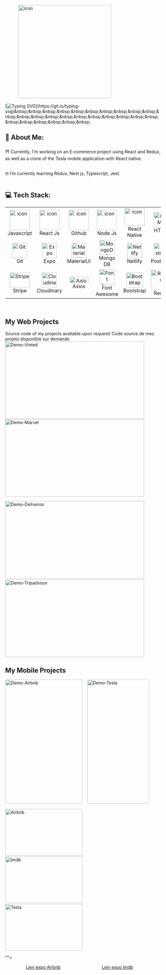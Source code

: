&nbsp;&nbsp;&nbsp;&nbsp;&nbsp;&nbsp;&nbsp;&nbsp;&nbsp;&nbsp;
<img src="https://user-images.githubusercontent.com/112545168/234232015-89e0bef4-aad6-4f21-a284-b55798591e6b.png" alt="icon" width="300" height="300"/>

[![Typing SVG](https://readme-typing-svg.demolab.com?font=Fira+Code&pause=1000&color=9531F7&width=435&lines=Hi+%F0%9F%91%8B!++I'm+Priscil+H+!)](https://git.io/typing-svg)&nbsp;&nbsp;&nbsp;&nbsp;&nbsp;&nbsp;&nbsp;&nbsp;&nbsp;&nbsp;&nbsp;&nbsp;&nbsp;&nbsp;&nbsp;&nbsp;&nbsp;&nbsp;&nbsp;&nbsp;&nbsp;&nbsp;&nbsp;&nbsp;&nbsp;&nbsp;&nbsp;&nbsp;

<!--
**PriscilH/PriscilH** is a ✨ _special_ ✨ repository because its `README.md` (this file) appears on your GitHub profile.
Here are some ideas to get you started:
- 🔭 I’m currently working on ...
- 🌱 I’m currently learning ...
- 👯 I’m looking to collaborate on ...
- 🤔 I’m looking for help with ...
- 💬 Ask me about ...
- 📫 How to reach me: ...
- 😄 Pronouns: ...
- ⚡ Fun fact: ...
-->
## 💫 About Me:
⛩️ Currently, I'm working on an E-commerce project using React and Redux,  
   as well as a clone of the Tesla mobile application with React native.
&nbsp;&nbsp;&nbsp;&nbsp;&nbsp;&nbsp;&nbsp;&nbsp;&nbsp;&nbsp;&nbsp;&nbsp;&nbsp;&nbsp;&nbsp;&nbsp;&nbsp;&nbsp;
   
🤓 I’m currently learning Redux, Next js, Typescript, Jest. 
&nbsp;&nbsp;&nbsp;&nbsp;&nbsp;&nbsp;&nbsp;&nbsp;&nbsp;&nbsp;&nbsp;&nbsp;&nbsp;&nbsp;&nbsp;&nbsp;&nbsp;&nbsp;
&nbsp;&nbsp;&nbsp;&nbsp;&nbsp;&nbsp;&nbsp;&nbsp;&nbsp;&nbsp;&nbsp;&nbsp;&nbsp;&nbsp;&nbsp;&nbsp;&nbsp;&nbsp;
## 💻 Tech Stack:

<table>
  <tr>
    <td align="center" width="96">
        <img src="https://techstack-generator.vercel.app/js-icon.svg" alt="icon" width="65" height="65" />
      <br>Javascript
    </td>
    <td align="center" width="96">
      <a href="#macropower-tech">
        <img src="https://techstack-generator.vercel.app/react-icon.svg" alt="icon" width="65" height="65" />
      </a>
      <br>React Js
    </td>
    <td align="center" width="96">
        <img src="https://techstack-generator.vercel.app/github-icon.svg" alt="icon" width="65" height="65" />
      <br>Github
    </td>
    <td align="center" width="96">
        <img src="https://user-images.githubusercontent.com/112545168/234080733-01cb23de-d34a-4078-9121-c89adc7ac33e.png" alt="icon" width="65" height="65" />
      <br>Node Js
    </td>
    <td align="center" width="96">
        <img src="https://user-images.githubusercontent.com/112545168/234083019-4c3e9409-87fc-4f99-be31-b42849dadcc7.png" alt="icon" width="65" height="57" />
      <br>React Native
    </td>
    <td align="center" width="96">
        <img src="https://skillicons.dev/icons?i=html" alt="HTML"" width="48" height="48" />
      <br>HTML
    </td>
    <td align="center" width="96">
        <img src="https://skillicons.dev/icons?i=css" alt="icon" width="48" height="48" />
      <br>CSS
    </td>
    <td align="center" width="96">
        <img src="https://skillicons.dev/icons?i=androidstudio" alt="icon" width="48" height="48" />
      <br>Android studio
    </td>
    <td align="center" width="96">
        <img src="https://skillicons.dev/icons?i=express" alt="icon" width="48" height="48" />
      <br>Express
    </td>
  </tr>
  <tr>
    <td align="center" width="96"> 
        <img src="https://user-images.githubusercontent.com/25181517/192108372-f71d70ac-7ae6-4c0d-8395-51d8870c2ef0.png" width="48" height="48" alt="Git" />
      <br>Git
    </td>
    <td align="center" width="96">
        <img src="https://user-images.githubusercontent.com/112545168/234227894-14984a1a-16ab-4040-970c-06b4a486fc9e.png" width="48" height="48" alt="Expo" />
      <br>Expo
    </td>
    <td align="center"  width="96">
        <img src="https://skillicons.dev/icons?i=materialui" width="48" height="48" alt="MaterialUi" />
      <br>MaterialUi
    </td>
    <td align="center"  width="96">
        <img src="https://skillicons.dev/icons?i=mongodb" width="48" height="48" alt="MongoDB" />
      <br>Mongo DB
    </td>
    <td align="center" width="96">
        <img src="https://skillicons.dev/icons?i=netlify" width="48" height="48" alt="Netlify" />
      <br>Netlify
    </td>
    <td align="center"  width="96">
        <img src="https://skillicons.dev/icons?i=postman" width="48" height="48" alt="Postman" />
      <br>Postman
    </td>
    <td align="center" width="96">
        <img src="https://skillicons.dev/icons?i=tailwind" width="48" height="48" alt="tailwind" />
      <br>Tailwind
    </td>
    <td align="center" width="96">
        <img src="https://skillicons.dev/icons?i=vscode" width="48" height="48" alt="VS Code" />
      <br>VS Code
    </td>
    <td align="center" width="96">
        <img src="https://user-images.githubusercontent.com/112545168/234228545-a2361b99-72d2-42ca-80cb-1f7607cb5452.png" width="48" height="48" alt="Northflank" />
      <br>Northflank
    </td>
  </tr>
 <tr>
      <td align="center" width="96">
        <img src="https://user-images.githubusercontent.com/112545168/234229150-3d6b2b0f-ae45-4acf-ab89-78a63b6d4ae9.png" width="65" height="48" alt="Stripe" />
      <br>Stripe
    </td>
        <td align="center" width="96">
        <img src="https://user-images.githubusercontent.com/112545168/234230418-567e4699-116f-4fcd-9728-494f4e0364db.png" width="48" height="48" alt="Cloudinary" />
      <br>Cloudinary
    </td>
    <td align="center" width="96">
        <img src="https://user-images.githubusercontent.com/112545168/234250765-3a28d7bd-b8cf-4ce8-b572-c28feb9ab1f0.png" width="60" height="20" alt="Axios" />
      <br>Axios
    </td>
    <td align="center" width="96">
        <img src="https://www.drupal.org/files/project-images/font_awesome_logo.png" width="50" height="50" alt="Font Awesome" />
      <br>Font Awesome
    </td>
     <td align="center" width="96">
        <img src="https://upload.wikimedia.org/wikipedia/commons/thumb/b/b2/Bootstrap_logo.svg/1200px-Bootstrap_logo.svg.png" width="55" height="48" alt="Bootstrap" />
      <br>Bootstrap
    </td>   
    <td align="center" width="96">
        <img src="https://techstack-generator.vercel.app/redux-icon.svg" width="65" height="65" alt="Redux" />
      <br>Redux
    </td> 
 </tr>
</table>

&nbsp;&nbsp;&nbsp;&nbsp;&nbsp;&nbsp;&nbsp;&nbsp;&nbsp;&nbsp;&nbsp;&nbsp;&nbsp;&nbsp;&nbsp;

## My Web Projects
                                                                                                                              
Source code of my projects available upon request/ Code source de mes projets disponible sur demande&nbsp;&nbsp;&nbsp;&nbsp;&nbsp;&nbsp;&nbsp;&nbsp;&nbsp;&nbsp;&nbsp;&nbsp;&nbsp;&nbsp;&nbsp;&nbsp;&nbsp;&nbsp;
&nbsp;&nbsp;&nbsp;&nbsp;&nbsp;&nbsp;&nbsp;&nbsp;&nbsp;&nbsp;&nbsp;&nbsp;&nbsp;&nbsp;&nbsp;&nbsp;&nbsp;&nbsp;                                                                                                                                                                                      <img src="https://user-images.githubusercontent.com/112545168/234257944-b09e2401-7786-44cf-86ae-3dce474b4445.gif" alt="Demo-Vinted" width="450" height="250" /><img src="https://user-images.githubusercontent.com/112545168/234260902-6a46d48e-857f-4804-856a-43ef4b3181c1.gif" alt="Demo-Marvel" width="450" height="250" />

<img src="https://user-images.githubusercontent.com/112545168/234263216-9ca91645-96a0-491f-b567-44dd6b52f101.gif" alt="Demo-Deliveroo" width="450" height="250" />&nbsp;&nbsp;&nbsp;<img src="https://user-images.githubusercontent.com/112545168/234265019-5047880e-a159-4b89-a5ae-26f801c9f327.gif" alt="Demo-Tripadvisor" width="450" height="250" />

## My Mobile Projects
<img src="https://user-images.githubusercontent.com/112545168/235887665-e1431ff1-e4b9-4314-8bd4-6ebd6da5cabb.gif" alt="Demo-Airbnb" width="250" height="400" 
/>&nbsp;&nbsp;&nbsp;
<img src="https://github.com/PriscilH/PriscilH/assets/112545168/f2561b2c-a745-44b0-9335-9c6590ed3267" alt="Demo-Tesla" width="200" height="400"/>
<p float="left">
  <img src="https://user-images.githubusercontent.com/112545168/234266544-af157af9-c104-4b50-98e6-9380fa31a613.png" alt="Airbnb" width="250" height="150" />&nbsp;&nbsp;&nbsp;
  <img src="https://user-images.githubusercontent.com/112545168/234266671-ed95d9fb-c418-425f-8c8c-30324ad03ea5.png" alt="Imdb" width="250" height="150" 
/>&nbsp;&nbsp;&nbsp;
   <img src="https://upload.wikimedia.org/wikipedia/commons/e/e8/Tesla_logo.png" alt="Tesla" width="250" height="150"/>
</p>

"">

<p float="left">
&nbsp;&nbsp;&nbsp;&nbsp;&nbsp;&nbsp;&nbsp;&nbsp;&nbsp;&nbsp;&nbsp;&nbsp;&nbsp;&nbsp;&nbsp;&nbsp;&nbsp;<a href="https://expo.dev/@priscil/NavApp?serviceType=classic&distribution=expo-go">Lien expo Airbnb</a>&nbsp;&nbsp;&nbsp;&nbsp;&nbsp;&nbsp;&nbsp;&nbsp;&nbsp;&nbsp;&nbsp;&nbsp;&nbsp;&nbsp;&nbsp;&nbsp;&nbsp;&nbsp;&nbsp;&nbsp;&nbsp;&nbsp;&nbsp;&nbsp;&nbsp;&nbsp;&nbsp;&nbsp;&nbsp;&nbsp;&nbsp;&nbsp;&nbsp;
<a href="https://expo.dev/@priscil/ImdbApp?serviceType=classic&distribution=expo-go">Lien expo Imdb</a>
</p>

